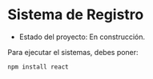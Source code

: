 <h1> Sistema de Registro</h1>

- Estado del proyecto: En construcción.

Para ejecutar el sistemas, debes poner: 

```npm install react```
